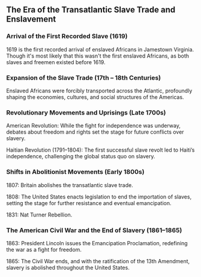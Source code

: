 ## The Era of the Transatlantic Slave Trade and Enslavement

### Arrival of the First Recorded Slave (1619)
1619 is the first recorded arrival of enslaved Africans in Jamestown Virginia.  Though it's most likely that this wasn't the first enslaved Africans, as both slaves and freemen existed before 1619.

### Expansion of the Slave Trade (17th – 18th Centuries)
Enslaved Africans were forcibly transported across the Atlantic, profoundly shaping the economies, cultures, and social structures of the Americas.

### Revolutionary Movements and Uprisings (Late 1700s)
American Revolution: While the fight for independence was underway, debates about freedom and rights set the stage for future conflicts over slavery.

Haitian Revolution (1791–1804): The first successful slave revolt led to Haiti’s independence, challenging the global status quo on slavery.

### Shifts in Abolitionist Movements (Early 1800s)
1807: Britain abolishes the transatlantic slave trade.

1808: The United States enacts legislation to end the importation of slaves, setting the stage for further resistance and eventual emancipation.

1831: Nat Turner Rebellion.

### The American Civil War and the End of Slavery (1861–1865)
1863: President Lincoln issues the Emancipation Proclamation, redefining the war as a fight for freedom.

1865: The Civil War ends, and with the ratification of the 13th Amendment, slavery is abolished throughout the United States.

